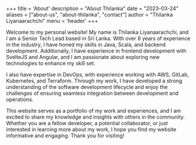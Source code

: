 +++
title = 'About'
description = "About Thilanka"
date = "2023-03-24"
aliases = ["about-us", "about-thilanka", "contact"]
author = "Thilanka Liyanaarachchi"
menu = 'header'
+++

Welcome to my personal website! My name is Thilanka Liyanaarachchi, and I am a Senior Tech Lead based in Sri Lanka. With over 8 years of experience in the industry, I have honed my skills in Java, Scala, and backend development. Additionally, I have experience in frontend development with SvelteJS and Angular, and I am passionate about exploring new technologies to enhance my skill set.

I also have expertise in DevOps, with experience working with AWS, GitLab, Kubernetes, and Terraform. Through my work, I have developed a strong understanding of the software development lifecycle and enjoy the challenges of ensuring seamless integration between development and operations.

This website serves as a portfolio of my work and experiences, and I am excited to share my knowledge and insights with others in the community. Whether you are a fellow developer, a potential collaborator, or just interested in learning more about my work, I hope you find my website informative and engaging. Thank you for visiting!




